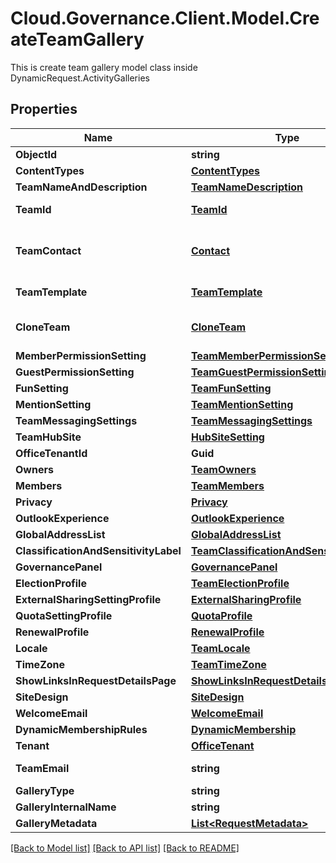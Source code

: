 # Cloud.Governance.Client.Model.CreateTeamGallery
This is create team gallery model class inside DynamicRequest.ActivityGalleries
## Properties

Name | Type | Description | Notes
------------ | ------------- | ------------- | -------------
**ObjectId** | **string** |  | [optional] 
**ContentTypes** | [**ContentTypes**](ContentTypes.md) |  | [optional] 
**TeamNameAndDescription** | [**TeamNameDescription**](TeamNameDescription.md) |  | [optional] 
**TeamId** | [**TeamId**](TeamId.md) | Activity model for team id | [optional] 
**TeamContact** | [**Contact**](Contact.md) | Activity model for primary contact,secondary contact | [optional] 
**TeamTemplate** | [**TeamTemplate**](TeamTemplate.md) | Activity model for team template | [optional] 
**CloneTeam** | [**CloneTeam**](CloneTeam.md) | Request activity model for clone team settings | [optional] 
**MemberPermissionSetting** | [**TeamMemberPermissionSetting**](TeamMemberPermissionSetting.md) |  | [optional] 
**GuestPermissionSetting** | [**TeamGuestPermissionSetting**](TeamGuestPermissionSetting.md) |  | [optional] 
**FunSetting** | [**TeamFunSetting**](TeamFunSetting.md) |  | [optional] 
**MentionSetting** | [**TeamMentionSetting**](TeamMentionSetting.md) |  | [optional] 
**TeamMessagingSettings** | [**TeamMessagingSettings**](TeamMessagingSettings.md) |  | [optional] 
**TeamHubSite** | [**HubSiteSetting**](HubSiteSetting.md) |  | [optional] 
**OfficeTenantId** | **Guid** |  | [optional] 
**Owners** | [**TeamOwners**](TeamOwners.md) |  | [optional] 
**Members** | [**TeamMembers**](TeamMembers.md) |  | [optional] 
**Privacy** | [**Privacy**](Privacy.md) |  | [optional] 
**OutlookExperience** | [**OutlookExperience**](OutlookExperience.md) |  | [optional] 
**GlobalAddressList** | [**GlobalAddressList**](GlobalAddressList.md) |  | [optional] 
**ClassificationAndSensitivityLabel** | [**TeamClassificationAndSensitivityLabel**](TeamClassificationAndSensitivityLabel.md) |  | [optional] 
**GovernancePanel** | [**GovernancePanel**](GovernancePanel.md) |  | [optional] 
**ElectionProfile** | [**TeamElectionProfile**](TeamElectionProfile.md) |  | [optional] 
**ExternalSharingSettingProfile** | [**ExternalSharingProfile**](ExternalSharingProfile.md) |  | [optional] 
**QuotaSettingProfile** | [**QuotaProfile**](QuotaProfile.md) |  | [optional] 
**RenewalProfile** | [**RenewalProfile**](RenewalProfile.md) |  | [optional] 
**Locale** | [**TeamLocale**](TeamLocale.md) |  | [optional] 
**TimeZone** | [**TeamTimeZone**](TeamTimeZone.md) |  | [optional] 
**ShowLinksInRequestDetailsPage** | [**ShowLinksInRequestDetailsPage**](ShowLinksInRequestDetailsPage.md) |  | [optional] 
**SiteDesign** | [**SiteDesign**](SiteDesign.md) |  | [optional] 
**WelcomeEmail** | [**WelcomeEmail**](WelcomeEmail.md) |  | [optional] 
**DynamicMembershipRules** | [**DynamicMembership**](DynamicMembership.md) |  | [optional] 
**Tenant** | [**OfficeTenant**](OfficeTenant.md) |  | [optional] 
**TeamEmail** | **string** |  | [optional] [readonly] 
**GalleryType** | **string** |  | [optional] 
**GalleryInternalName** | **string** |  | [optional] 
**GalleryMetadata** | [**List&lt;RequestMetadata&gt;**](RequestMetadata.md) |  | [optional] 

[[Back to Model list]](../README.md#documentation-for-models) [[Back to API list]](../README.md#documentation-for-api-endpoints) [[Back to README]](../README.md)

